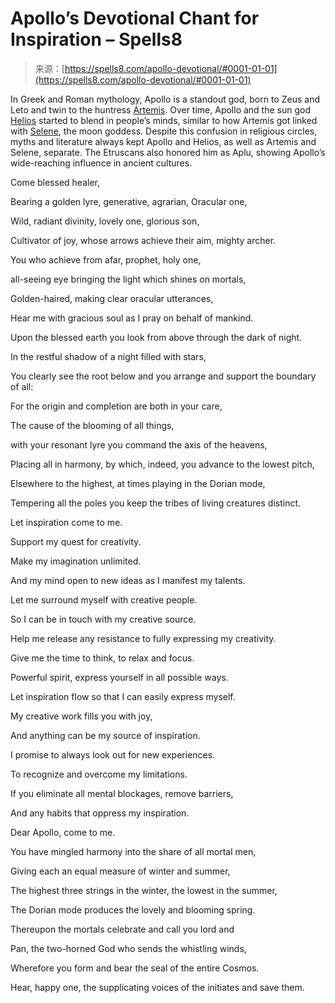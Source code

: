 <!--yml
category: 未分类
date: 2024-06-12 19:56:29
-->

# Apollo’s Devotional Chant for Inspiration – Spells8

> 来源：[https://spells8.com/apollo-devotional/#0001-01-01](https://spells8.com/apollo-devotional/#0001-01-01)

In Greek and Roman mythology, Apollo is a standout god, born to Zeus and Leto and twin to the huntress [Artemis](https://spells8.com/artemis-devotional/). Over time, Apollo and the sun god [Helios](https://spells8.com/helios-devotional/) started to blend in people’s minds, similar to how Artemis got linked with [Selene](https://spells8.com/selene-devotional/), the moon goddess. Despite this confusion in religious circles, myths and literature always kept Apollo and Helios, as well as Artemis and Selene, separate. The Etruscans also honored him as Aplu, showing Apollo’s wide-reaching influence in ancient cultures.

Come blessed healer,

Bearing a golden lyre, generative, agrarian, Oracular one,

Wild, radiant divinity, lovely one, glorious son,

Cultivator of joy, whose arrows achieve their aim, mighty archer.

You who achieve from afar, prophet, holy one,

all-seeing eye bringing the light which shines on mortals,

Golden-haired, making clear oracular utterances,

Hear me with gracious soul as I pray on behalf of mankind.

Upon the blessed earth you look from above through the dark of night.

In the restful shadow of a night filled with stars,

You clearly see the root below and you arrange and support the boundary of all:

For the origin and completion are both in your care,   

The cause of the blooming of all things,

with your resonant lyre you command the axis of the heavens,

Placing all in harmony, by which, indeed, you advance to the lowest pitch,

Elsewhere to the highest, at times playing in the Dorian mode,

Tempering all the poles you keep the tribes of living creatures distinct.

Let inspiration come to me.

Support my quest for creativity.

Make my imagination unlimited.

And my mind open to new ideas as I manifest my talents.

Let me surround myself with creative people.

So I can be in touch with my creative source.

Help me release any resistance to fully expressing my creativity.

Give me the time to think, to relax and focus.

Powerful spirit, express yourself in all possible ways.

Let inspiration flow so that I can easily express myself.

My creative work fills you with joy,

And anything can be my source of inspiration.

I promise to always look out for new experiences.

To recognize and overcome my limitations.

If you eliminate all mental blockages, remove barriers,

And any habits that oppress my inspiration.

Dear Apollo, come to me.

You have mingled harmony into the share of all mortal men,   

Giving each an equal measure of winter and summer,

The highest three strings in the winter, the lowest in the summer,

The Dorian mode produces the lovely and blooming spring.

Thereupon the mortals celebrate and call you lord and

Pan, the two-horned God who sends the whistling winds,   

Wherefore you form and bear the seal of the entire Cosmos.

Hear, happy one, the supplicating voices of the initiates and save them.